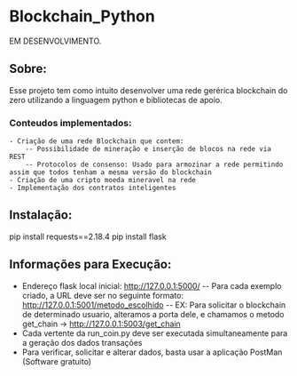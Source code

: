 # Blockchain_Python
EM DESENVOLVIMENTO.

## Sobre:
Esse projeto tem como intuito desenvolver uma rede gerérica blockchain do zero utilizando a linguagem python e bibliotecas de apoio.

### Conteudos implementados:
    - Criação de uma rede Blockchain que contem: 
        -- Possibilidade de mineração e inserção de blocos na rede via REST 
        -- Protocolos de consenso: Usado para armozinar a rede permitindo assim que todos tenham a mesma versão do blockchain 
    - Criação de uma cripto moeda mineravel na rede 
    - Implementação dos contratos inteligentes 

## Instalação:
pip install requests==2.18.4 
pip install flask 

## Informações para Execução:
- Endereço flask local inicial: http://127.0.0.1:5000/
    -- Para cada exemplo criado, a URL deve ser no seguinte formato: http://127.0.0.1:5001/metodo_escolhido
    -- EX: Para solicitar o blockchain de determinado usuario, alteramos a porta dele, e chamamos o metodo get_chain -> http://127.0.0.1:5003/get_chain 
- Cada vertente da run_coin.py deve ser executada simultaneamente para a geração dos dados transações
- Para verificar, solicitar e alterar dados, basta usar a aplicação PostMan (Software gratuito)


